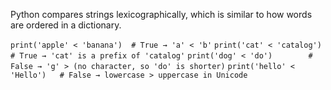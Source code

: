 Python compares strings lexicographically, which is similar to how words are ordered in a dictionary.

`print('apple' < 'banana')  # True → 'a' < 'b'`
`print('cat' < 'catalog')   # True → 'cat' is a prefix of 'catalog'`
`print('dog' < 'do')        # False → 'g' > (no character, so 'do' is shorter)`
`print('hello' < 'Hello')   # False → lowercase > uppercase in Unicode`

